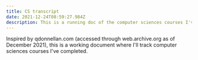 ```yaml
---
title: CS transcript
date: 2021-12-24T08:59:27.984Z
description: This is a running doc of the computer sciences courses I've completed.
---
```

Inspired by qdonnellan.com (accessed through web.archive.org as of December 2021), this is a working document where I'll track computer sciences courses I've completed.